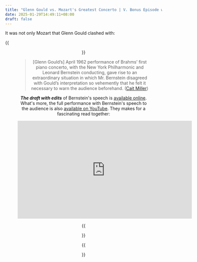 ```yaml
---
title: "Glenn Gould vs. Mozart's Greatest Concerto | V. Bonus Episode with Bernstein"
date: 2025-01-29T14:49:11+08:00
draft: false
---
```


It was not only Mozart that Glenn Gould clashed with:

{{<figure align="center" src="/art/bernstein_n_gould.jpeg" caption="Leonard Bernstein with Glenn Gould. [Photo by Don Hunstein, 1957; Courtesy of Sony Classical](https://www.leonardbernstein.com/about/conductor/columbia-records)" width="100%">}}

> [Glenn Gould’s] April 1962 performance of Brahms’ first piano concerto, with the New York Philharmonic and Leonard Bernstein conducting, gave rise to an extraordinary situation in which Mr. Bernstein disagreed with Gould’s interpretation so vehemently that he felt it necessary to warn the audience beforehand. ([Cait Miller](https://blogs.loc.gov/music/2020/04/the-unpopular-opinions-of-glenn-gould-or-how-mozart-became-a-bad-composer/))

***The draft with edits*** of Bernstein's speech is [available online](https://www.loc.gov/item/lbtep.0062/?loclr=blogmus). What's more, the full performance with Bernstein's speech to the audience is also [available on YouTube](https://youtu.be/zuxPKikM0NI?si=6afGra750Ylvjhyz). They makes for a fascinating read together:

<iframe width="560" height="315" src="https://www.youtube.com/embed/zuxPKikM0NI?si=v6aDqvajNeVH-8Dc&amp;start=3" title="YouTube video player" frameborder="0" allow="accelerometer; autoplay; clipboard-write; encrypted-media; gyroscope; picture-in-picture; web-share" referrerpolicy="strict-origin-when-cross-origin" allowfullscreen></iframe>

{{<figure align="center" src="/art/bernstein_on_glenn_playing_brahms_p1.pdf" caption="Source: Library of Congress." width="100%">}}

{{<figure align="center" src="/art/bernstein_on_glenn_playing_brahms_p2.pdf" caption="Source: Library of Congress." width="100%">}}

